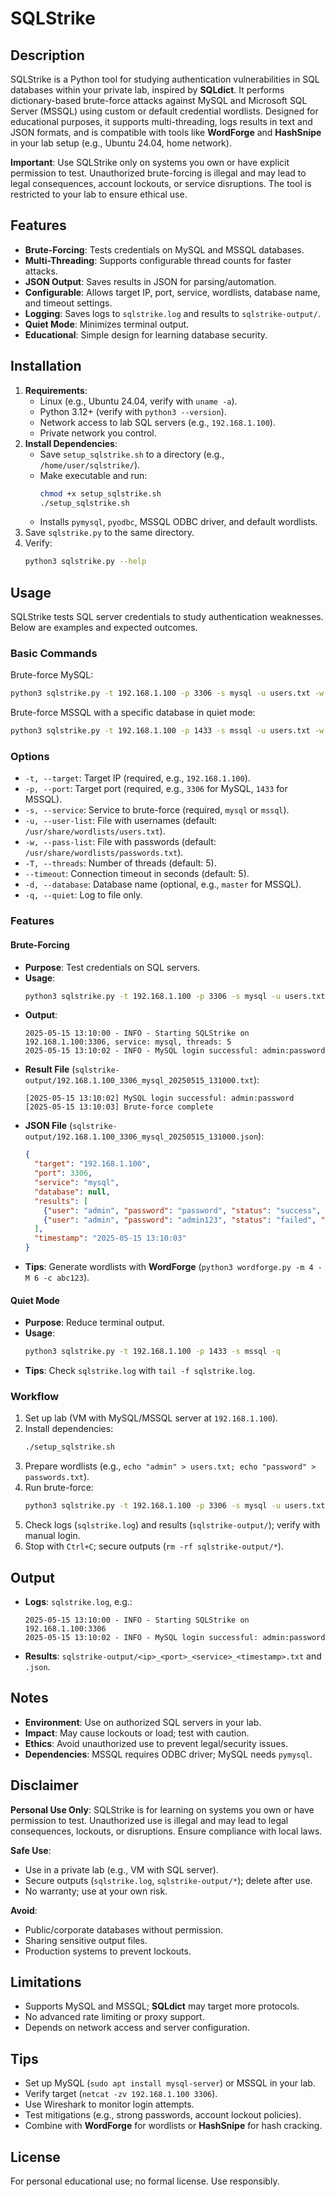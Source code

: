 # SQLStrike

## Description
SQLStrike is a Python tool for studying authentication vulnerabilities in SQL databases within your private lab, inspired by **SQLdict**. It performs dictionary-based brute-force attacks against MySQL and Microsoft SQL Server (MSSQL) using custom or default credential wordlists. Designed for educational purposes, it supports multi-threading, logs results in text and JSON formats, and is compatible with tools like **WordForge** and **HashSnipe** in your lab setup (e.g., Ubuntu 24.04, home network).

**Important**: Use SQLStrike only on systems you own or have explicit permission to test. Unauthorized brute-forcing is illegal and may lead to legal consequences, account lockouts, or service disruptions. The tool is restricted to your lab to ensure ethical use.

## Features
- **Brute-Forcing**: Tests credentials on MySQL and MSSQL databases.
- **Multi-Threading**: Supports configurable thread counts for faster attacks.
- **JSON Output**: Saves results in JSON for parsing/automation.
- **Configurable**: Allows target IP, port, service, wordlists, database name, and timeout settings.
- **Logging**: Saves logs to `sqlstrike.log` and results to `sqlstrike-output/`.
- **Quiet Mode**: Minimizes terminal output.
- **Educational**: Simple design for learning database security.

## Installation
1. **Requirements**:
   - Linux (e.g., Ubuntu 24.04, verify with `uname -a`).
   - Python 3.12+ (verify with `python3 --version`).
   - Network access to lab SQL servers (e.g., `192.168.1.100`).
   - Private network you control.
2. **Install Dependencies**:
   - Save `setup_sqlstrike.sh` to a directory (e.g., `/home/user/sqlstrike/`).
   - Make executable and run:
     ```bash
     chmod +x setup_sqlstrike.sh
     ./setup_sqlstrike.sh
     ```
   - Installs `pymysql`, `pyodbc`, MSSQL ODBC driver, and default wordlists.
3. Save `sqlstrike.py` to the same directory.
4. Verify:
   ```bash
   python3 sqlstrike.py --help
   ```

## Usage
SQLStrike tests SQL server credentials to study authentication weaknesses. Below are examples and expected outcomes.

### Basic Commands
Brute-force MySQL:
```bash
python3 sqlstrike.py -t 192.168.1.100 -p 3306 -s mysql -u users.txt -w passwords.txt -T 5
```

Brute-force MSSQL with a specific database in quiet mode:
```bash
python3 sqlstrike.py -t 192.168.1.100 -p 1433 -s mssql -u users.txt -w passwords.txt -T 10 -d master -q
```

### Options
- `-t, --target`: Target IP (required, e.g., `192.168.1.100`).
- `-p, --port`: Target port (required, e.g., `3306` for MySQL, `1433` for MSSQL).
- `-s, --service`: Service to brute-force (required, `mysql` or `mssql`).
- `-u, --user-list`: File with usernames (default: `/usr/share/wordlists/users.txt`).
- `-w, --pass-list`: File with passwords (default: `/usr/share/wordlists/passwords.txt`).
- `-T, --threads`: Number of threads (default: 5).
- `--timeout`: Connection timeout in seconds (default: 5).
- `-d, --database`: Database name (optional, e.g., `master` for MSSQL).
- `-q, --quiet`: Log to file only.

### Features

#### Brute-Forcing
- **Purpose**: Test credentials on SQL servers.
- **Usage**:
  ```bash
  python3 sqlstrike.py -t 192.168.1.100 -p 3306 -s mysql -u users.txt -w passwords.txt
  ```
- **Output**:
  ```
  2025-05-15 13:10:00 - INFO - Starting SQLStrike on 192.168.1.100:3306, service: mysql, threads: 5
  2025-05-15 13:10:02 - INFO - MySQL login successful: admin:password
  ```
- **Result File** (`sqlstrike-output/192.168.1.100_3306_mysql_20250515_131000.txt`):
  ```
  [2025-05-15 13:10:02] MySQL login successful: admin:password
  [2025-05-15 13:10:03] Brute-force complete
  ```
- **JSON File** (`sqlstrike-output/192.168.1.100_3306_mysql_20250515_131000.json`):
  ```json
  {
    "target": "192.168.1.100",
    "port": 3306,
    "service": "mysql",
    "database": null,
    "results": [
      {"user": "admin", "password": "password", "status": "success", "message": "MySQL login successful: admin:password"},
      {"user": "admin", "password": "admin123", "status": "failed", "message": "MySQL login failed: Access denied"}
    ],
    "timestamp": "2025-05-15 13:10:03"
  }
  ```
- **Tips**: Generate wordlists with **WordForge** (`python3 wordforge.py -m 4 -M 6 -c abc123`).

#### Quiet Mode
- **Purpose**: Reduce terminal output.
- **Usage**:
  ```bash
  python3 sqlstrike.py -t 192.168.1.100 -p 1433 -s mssql -q
  ```
- **Tips**: Check `sqlstrike.log` with `tail -f sqlstrike.log`.

### Workflow
1. Set up lab (VM with MySQL/MSSQL server at `192.168.1.100`).
2. Install dependencies:
   ```bash
   ./setup_sqlstrike.sh
   ```
3. Prepare wordlists (e.g., `echo "admin" > users.txt; echo "password" > passwords.txt`).
4. Run brute-force:
   ```bash
   python3 sqlstrike.py -t 192.168.1.100 -p 3306 -s mysql -u users.txt -w passwords.txt -T 5
   ```
5. Check logs (`sqlstrike.log`) and results (`sqlstrike-output/`); verify with manual login.
6. Stop with `Ctrl+C`; secure outputs (`rm -rf sqlstrike-output/*`).

## Output
- **Logs**: `sqlstrike.log`, e.g.:
  ```
  2025-05-15 13:10:00 - INFO - Starting SQLStrike on 192.168.1.100:3306
  2025-05-15 13:10:02 - INFO - MySQL login successful: admin:password
  ```
- **Results**: `sqlstrike-output/<ip>_<port>_<service>_<timestamp>.txt` and `.json`.

## Notes
- **Environment**: Use on authorized SQL servers in your lab.
- **Impact**: May cause lockouts or load; test with caution.
- **Ethics**: Avoid unauthorized use to prevent legal/security issues.
- **Dependencies**: MSSQL requires ODBC driver; MySQL needs `pymysql`.

## Disclaimer
**Personal Use Only**: SQLStrike is for learning on systems you own or have permission to test. Unauthorized use is illegal and may lead to legal consequences, lockouts, or disruptions. Ensure compliance with local laws.

**Safe Use**:
- Use in a private lab (e.g., VM with SQL server).
- Secure outputs (`sqlstrike.log`, `sqlstrike-output/*`); delete after use.
- No warranty; use at your own risk.

**Avoid**:
- Public/corporate databases without permission.
- Sharing sensitive output files.
- Production systems to prevent lockouts.

## Limitations
- Supports MySQL and MSSQL; **SQLdict** may target more protocols.
- No advanced rate limiting or proxy support.
- Depends on network access and server configuration.

## Tips
- Set up MySQL (`sudo apt install mysql-server`) or MSSQL in your lab.
- Verify target (`netcat -zv 192.168.1.100 3306`).
- Use Wireshark to monitor login attempts.
- Test mitigations (e.g., strong passwords, account lockout policies).
- Combine with **WordForge** for wordlists or **HashSnipe** for hash cracking.

## License
For personal educational use; no formal license. Use responsibly.